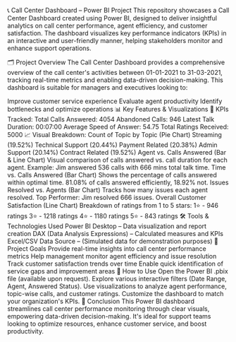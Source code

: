 📞 Call Center Dashboard – Power BI Project
This repository showcases a Call Center Dashboard created using Power BI, designed to deliver insightful analytics on call center performance, agent efficiency, and customer satisfaction. The dashboard visualizes key performance indicators (KPIs) in an interactive and user-friendly manner, helping stakeholders monitor and enhance support operations.

🗂️ Project Overview
The Call Center Dashboard provides a comprehensive overview of the call center's activities between 01-01-2021 to 31-03-2021, tracking real-time metrics and enabling data-driven decision-making. This dashboard is suitable for managers and executives looking to:

Improve customer service experience
Evaluate agent productivity
Identify bottlenecks and optimize operations
📊 Key Features & Visualizations
  🔹 KPIs Tracked:
  Total Calls Answered: 4054
  Abandoned Calls: 946
  Latest Talk Duration: 00:07:00
  Average Speed of Answer: 54.75
  Total Ratings Received: 5000
📈 Visual Breakdown:
  Count of Topic by Topic (Pie Chart)
  Streaming (19.52%)
  Technical Support (20.44%)
  Payment Related (20.38%)
  Admin Support (20.14%)
  Contract Related (19.52%)
  Agent vs. Calls Answered (Bar & Line Chart)
  Visual comparison of calls answered vs. call duration for each agent.
  Example: Jim answered 536 calls with 666 mins total talk time.
  Time vs. Calls Answered (Bar Chart)
  Shows the percentage of calls answered within optimal time.
  81.08% of calls answered efficiently, 18.92% not.
  Issues Resolved vs. Agents (Bar Chart)
  Tracks how many issues each agent resolved.
  Top Performer: Jim resolved 666 issues.
  Overall Customer Satisfaction (Line Chart)
  Breakdown of ratings from 1 to 5 stars:
  1⭐ - 946 ratings
  3⭐ - 1218 ratings
  4⭐ - 1180 ratings
  5⭐ - 843 ratings
🛠️ Tools & Technologies Used
  Power BI Desktop – Data visualization and report creation
  DAX (Data Analysis Expressions) – Calculated measures and KPIs
  Excel/CSV Data Source – (Simulated data for demonstration purposes)
🎯 Project Goals
  Provide real-time insights into call center performance metrics
  Help management monitor agent efficiency and issue resolution
  Track customer satisfaction trends over time
  Enable quick identification of service gaps and improvement areas
🧩 How to Use
  Open the Power BI .pbix file (available upon request).
  Explore various interactive filters (Date Range, Agent, Answered Status).
  Use visualizations to analyze agent performance, topic-wise calls, and customer ratings.
  Customize the dashboard to match your organization's KPIs.
📢 Conclusion
  This Power BI dashboard streamlines call center performance monitoring through clear visuals, empowering data-driven decision-making. It's ideal for support teams looking    to optimize resources, enhance customer service, and boost productivity.
